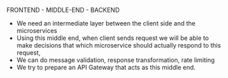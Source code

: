 FRONTEND - MIDDLE-END - BACKEND

- We need an intermediate layer between the client side and the microservices
- Using this middle end, when client sends request we will be able to make decisions that which microservice should actually respond to this request,
- We can do message validation, response transformation, rate limiting
- We try to prepare an API Gateway that acts as this middle end.